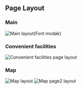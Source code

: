## Page Layout
### Main
![Main layout(Font modak)](https://user-images.githubusercontent.com/101785677/200844411-a0bdb617-4f04-44e5-82d2-0fe51a56c262.png)

### Convenient facilities 
![Convenient facilities page layout](https://user-images.githubusercontent.com/101785677/200844482-3779093c-f65d-408a-9378-890d50d1afbb.png)

### Map
![Map layout](https://user-images.githubusercontent.com/101785677/200844438-e0a2acf5-c115-4cb9-b83d-eef6aebb0724.png)
![Map page2 layout](https://user-images.githubusercontent.com/101785677/200844454-ab5acff2-76eb-4e79-912d-29132503eeb3.png)
